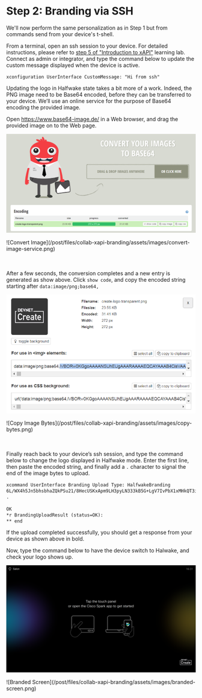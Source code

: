 # Step 2: Branding via SSH

We'll now perform the same personalization as in Step 1 but from commands send from your device's t-shell.

From a terminal, open an ssh session to your device. For detailed instructions, please refer to [step 5 of "Introduction to xAPI"](https://learninglabs.cisco.com/lab/collab-xapi-intro/step/5) learning lab.
Connect as admin or integrator, and type the command below to update the custom message displayed when the device is active.

```shell
xconfiguration UserInterface CustomMessage: "Hi from ssh"
```

Updating the logo in Halfwake state takes a bit more of a work. Indeed, the PNG image need to be Base64 encoded, before they can be transferred to your device. We’ll use an online service for the purpose of Base64 encoding the provided image.

Open https://www.base64-image.de/ in a Web browser, and drag the provided image on to the Web page.

![Convert Image](./assets/images/convert-image-service.png)
<div align="left">![Convert Image](/post/files/collab-xapi-branding/assets/images/convert-image-service.png)</div><br/><br/>


After a few seconds, the conversion completes and a new entry is generated as show above.
Click `show code`, and copy the encoded string starting after `data:image/png;base64,`

![Copy Image Bytes](./assets/images/copy-bytes.png)
<div align="left">![Copy Image Bytes](/post/files/collab-xapi-branding/assets/images/copy-bytes.png)</div><br/><br/>


Finally reach back to your device’s ssh session, and type the command below to change the logo displayed in Halfwake mode. Enter the first line, then paste the encoded string, and finally add a `.` character to signal the end of the image bytes to upload.
```shell
xcommand UserInterface Branding Upload Type: HalfwakeBranding
6L/WX4h5Jn5bhsbhaZQkPSu21/8HecUSKxApm9LH3pyLN333kB5G+LgV7IvPbX1xMHkQT3i98PSbi4G1wcZ....................................................................................................................................saWvtjr38/DZO1POtY2fuB7SSz03rdh2LXkijRI5GHQ1g3cdjjW/gtDQ1tj9RW936V+yD+WtzY/u9+OD4vn6DY/ep7II1y+KN13b/9tOn/lYmpsHbUWaUKR2DOJYCOdJPZU8EFsCRwly/dvdxeLL
.

OK
*r BrandingUploadResult (status=OK):
** end
```
If the upload completed successfully, you should get a response from your device as shown above in bold.

Now, type the command below to have the device switch to Halwake, and check your logo shows up.

![Branded Screen](./assets/images/branded-screen.png)
<div align="left">![Branded Screen](/post/files/collab-xapi-branding/assets/images/branded-screen.png)</div><br/><br/>
